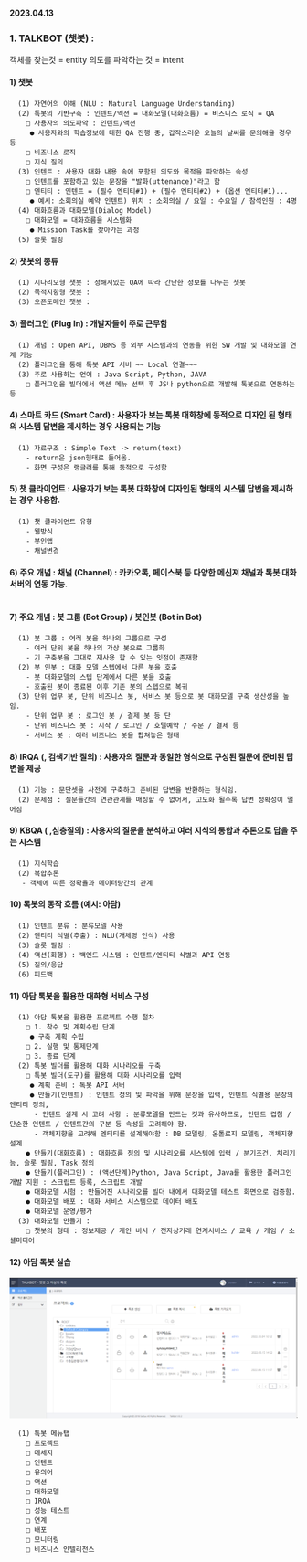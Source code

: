 #### 2023.04.13

### 1. TALKBOT (챗봇) : 
객체를 찾는것 = entity
의도를 파악하는 것 = intent



#### 1) 챗봇
```
  (1) 자연어의 이해 (NLU : Natural Language Understanding)
  (2) 톡봇의 기반구축 : 인텐트/액션 = 대화모델(대화흐름) = 비즈니스 로직 = QA
    □ 사용자의 의도파악 : 인텐트/액션
     ● 사용자와의 학습정보에 대한 QA 진행 중, 갑작스러운 오늘의 날씨를 문의해올 경우 등
    □ 비즈니스 로직
    □ 지식 질의
  (3) 인텐트 : 사용자 대화 내용 속에 포함된 의도와 목적을 파악하는 속성
    □ 인텐트를 포함하고 있는 문장을 "발화(uttenance)"라고 함
    □ 엔티티 : 인텐트 = (필수_엔티티#1) + (필수_엔티티#2) + (옵션_엔티티#1)...
     ● 예시: 소회의실 예약 인텐트) 위치 : 소회의실 / 요일 : 수요일 / 참석인원 : 4명
  (4) 대화흐름과 대화모델(Dialog Model)
    □ 대화모델 = 대화흐름을 시스템화
     ● Mission Task를 찾아가는 과정
  (5) 슬롯 필링 
```
#### 2) 챗봇의 종류
```
  (1) 시나리오형 챗봇 : 정해져있는 QA에 따라 간단한 정보를 나누는 챗봇
  (2) 목적지향형 챗봇 : 
  (3) 오픈도메인 챗봇 : 

```
#### 3) 플러그인 (Plug In) : 개발자들이 주로 근무함
```
  (1) 개념 : Open API, DBMS 등 외부 시스템과의 연동을 위한 SW 개발 및 대화모델 연계 가능
  (2) 플러그인을 통해 톡봇 API 서버 ~~ Local 연결~~~
  (3) 주로 사용하는 언어 : Java Script, Python, JAVA
    □ 플러그인을 빌더에서 액션 메뉴 선택 후 JS나 python으로 개발해 톡봇으로 연동하는 등
```

#### 4) 스마트 카드 (Smart Card) : 사용자가 보는 톡봇 대화창에 동적으로 디자인 된 형태의 시스템 답변을 제시하는 경우 사용되는 기능
```
  (1) 자료구조 : Simple Text -> return(text) 
    - return은 json형태로 들어옴.
    - 화면 구성은 랭글러를 통해 동적으로 구성함
```

#### 5) 챗 클라이언트 : 사용자가 보는 톡봇 대화창에 디자인된 형태의 시스템 답변을 제시하는 경우 사용함.
```
  (1) 챗 클라이언트 유형
    - 웹방식
    - 봇인앱
    - 채널변경
```

#### 6) 주요 개념 : 채널 (Channel) : 카카오톡, 페이스북 등 다양한 메신져 채널과 톡봇 대화서버의 연동 가능.
```
```
#### 7) 주요 개념 : 봇 그룹 (Bot Group) / 봇인봇 (Bot in Bot)
```
  (1) 봇 그룹 : 여러 봇을 하나의 그룹으로 구성
    - 여러 단위 봇을 하나의 가상 봇으로 그룹화
    - 기 구축봇을 그대로 재사용 할 수 있는 잇점이 존재함
  (2) 봇 인봇 : 대화 모델 스텝에서 다른 봇을 호출
    - 봇 대화모델의 스텝 단계에서 다른 봇을 호출
    - 호출된 봇이 종료된 이후 기존 봇의 스텝으로 복귀
  (3) 단위 업무 봇, 단위 비즈니스 봇, 서비스 봇 등으로 봇 대화모델 구축 생산성을 높임.
    - 단위 업무 봇 : 로그인 봇 / 결제 봇 등 단
    - 단위 비즈니스 봇 : 시작 / 로그인 / 호텔예약 / 주문 / 결제 등
    - 서비스 봇 : 여러 비즈니스 봇을 합쳐놓은 형태
```
#### 8) IRQA (, 검색기반 질의) : 사용자의 질문과 동일한 형식으로 구성된 질문에 준비된 답변을 제공
```
  (1) 기능 : 문단셋을 사전에 구축하고 준비된 답변을 반환하는 형식임.
  (2) 문제점 : 질문들간의 연관관계를 매칭할 수 없어서, 고도화 될수록 답변 정확성이 떨어짐
```
#### 9) KBQA ( ,심층질의) : 사용자의 질문을 분석하고 여러 지식의 통합과 추론으로 답을 주는 시스템
```
  (1) 지식학습
  (2) 복합추론
   - 객체에 따른 정확율과 데이터량간의 관계 
```

#### 10) 톡봇의 동작 흐름 (예시: 아담)
```
  (1) 인텐트 분류 : 분류모델 사용
  (2) 엔티티 식별(추출) : NLU(개체명 인식) 사용 
  (3) 슬롯 필링 : 
  (4) 액션(화행) : 백엔드 시스템 : 인텐트/엔티티 식별과 API 연동
  (5) 질의/응답
  (6) 피드백
```

#### 11) 아담 톡봇을 활용한 대화형 서비스 구성
```
  (1) 아담 톡봇을 활용한 프로젝트 수행 절차
    □ 1. 착수 및 계획수립 단계
     ● 구축 계획 수립 
    □ 2. 실행 및 통제단계
    □ 3. 종료 단계
  (2) 톡봇 빌더를 활용해 대화 시나리오를 구축
    □ 톡봇 빌더(도구)를 활용해 대화 시나리오를 입력
     ● 계획 준비 : 톡봇 API 서버
     ● 만들기(인텐트) : 인텐트 정의 및 파악을 위해 문장을 입력, 인텐트 식별용 문장의 엔티티 정의, 
      - 인텐트 설계 시 고려 사항 : 분류모델을 만드는 것과 유사하므로, 인텐트 겹침 / 단순한 인텐트 / 인텐트간의 구분 등 속성을 고려해야 함.
      - 객체지향을 고려해 엔티티를 설계해야함 : DB 모델링, 온톨로지 모델링, 객체지향 설계
    ● 만들기(대화흐름) : 대화흐름 정의 및 시나리오를 시스템에 입력 / 분기조건, 처리기능, 슬롯 필링, Task 정의
    ● 만들기(플러그인) : (액션단계)Python, Java Script, Java를 활용한 플러그인 개발 지원 : 스크립트 등록, 스크립트 개발
    ● 대화모델 시험 : 만들어진 시나리오를 빌더 내에서 대화모델 테스트 화면으로 검증함.
    ● 대화모델 배포 : 대화 서비스 시스템으로 데이터 배포 
    ● 대화모델 운영/평가
  (3) 대화모델 만들기 : 
    □ 챗봇의 형태 : 정보제공 / 개인 비서 / 전자상거래 연계서비스 / 교육 / 게임 / 소셜미디어 
```
#### 12) 아담 톡봇 실습
![](./images/2023-04-13-11-41-00.png)

```
  (1) 톡봇 메뉴탭
    □ 프로젝트
    □ 메세지
    □ 인텐트
    □ 유의어
    □ 액션
    □ 대화모델
    □ IRQA
    □ 성능 테스트
    □ 연계
    □ 배포
    □ 모니터링
    □ 비즈니스 인텔리전스
```